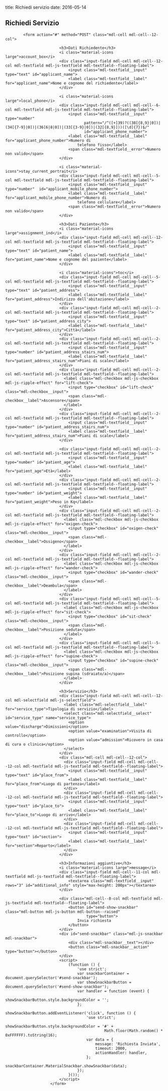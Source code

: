 title: Richiedi servizio
date: 2016-05-14


<div class="demo-content mdl-color--white mdl-shadow--4dp content mdl-color-text--grey-800 mdl-cell mdl-cell--8-col">


<h2>Richiedi Servizio</h2>

            <form action="#" method="POST" class="mdl-cell mdl-cell--12-col">

                            <h3>Dati Richiedente</h3>
                            <i class="material-icons large">account_box</i>
                            <div class="input-field mdl-cell mdl-cell--12-col mdl-textfield mdl-js-textfield mdl-textfield--floating-label">
                                <input class="mdl-textfield__input" type="text" id="applicant_name">
                                <label class="mdl-textfield__label" for="applicant_name">Nome e cognome del richiedente</label>
                            </div>

                            <i class="material-icons large">local_phone</i>
                            <div class="input-field mdl-cell mdl-cell--6-col mdl-textfield mdl-js-textfield mdl-textfield--floating-label">
                                <input class="mdl-textfield__input" type="number"
                                       pattern="/^([+]39)?((38[{8,9}|0])|(34[{7-9}|0])|(36[6|8|0])|(33[{3-9}|0])|(32[{8,9}]))([\d]{7})$/"
                                       id="applicant_phone_number">
                                <label class="mdl-textfield__label" for="applicant_phone_number">Numero di
                                    telefono fisso</label>
                                <span class="mdl-textfield__error">Numero non valido</span>
                            </div>

                            <i class="material-icons">stay_current_portrait</i>
                            <div class="input-field mdl-cell mdl-cell--5-col mdl-textfield mdl-js-textfield mdl-textfield--floating-label">
                                <input class="mdl-textfield__input" type="number"  id="applicant_mobile_phone_number">
                                <label class="mdl-textfield__label" for="applicant_mobile_phone_number">Numero di
                                    telefono cellulare</label>
                                <span class="mdl-textfield__error">Numero non valido</span>
                            </div>

                            <h3>Dati Paziente</h3>
                            <i class="material-icons large">assignment_ind</i>
                            <div class="input-field mdl-cell mdl-cell--12-col mdl-textfield mdl-js-textfield mdl-textfield--floating-label">
                                <input class="mdl-textfield__input" type="text" id="patient_name">
                                <label class="mdl-textfield__label" for="patient_name">Nome e cognome del paziente</label>
                            </div>

                            <i class="material-icons">toc</i>
                            <div class="input-field mdl-cell mdl-cell--5-col mdl-textfield mdl-js-textfield mdl-textfield--floating-label">
                                <input class="mdl-textfield__input" type="text" id="patient_address">
                                <label class="mdl-textfield__label" for="patient_address">Indirizzo dell'abitazione</label>
                            </div>
                            <div class="input-field mdl-cell mdl-cell--2-col mdl-textfield mdl-js-textfield mdl-textfield--floating-label">
                                <input class="mdl-textfield__input" type="text" id="patient_address_city">
                                <label class="mdl-textfield__label" for="patient_address_city">Città</label>
                            </div>
                            <div class="input-field mdl-cell mdl-cell--2-col mdl-textfield mdl-js-textfield mdl-textfield--floating-label">
                                <input class="mdl-textfield__input" type="number" id="patient_address_stairs_num">
                                <label class="mdl-textfield__label" for="patient_address_stairs_num">Piani di scale</label>
                            </div>
                            <div class="input-field mdl-cell mdl-cell--2-col mdl-textfield mdl-js-textfield mdl-textfield--floating-label">
                              <label class="mdl-checkbox mdl-js-checkbox mdl-js-ripple-effect" for="lift-check">
                                <input type="checkbox" id="lift-check" class="mdl-checkbox__input">
                                <span class="mdl-checkbox__label">Ascensore</span>
                              </label>
                            </div>
                            <div class="input-field mdl-cell mdl-cell--2-col mdl-textfield mdl-js-textfield mdl-textfield--floating-label">
                                <input class="mdl-textfield__input" type="number" id="patient_address_stairs_num">
                                <label class="mdl-textfield__label" for="patient_address_stairs_num">Piani di scale</label>
                            </div>

                            <div class="input-field mdl-cell mdl-cell--2-col mdl-textfield mdl-js-textfield mdl-textfield--floating-label">
                                <input class="mdl-textfield__input" type="number" id="patient_age">
                                <label class="mdl-textfield__label" for="patient_age">Età</label>
                            </div>
                            <div class="input-field mdl-cell mdl-cell--2-col mdl-textfield mdl-js-textfield mdl-textfield--floating-label">
                                <input class="mdl-textfield__input" type="number" id="patient_weight">
                                <label class="mdl-textfield__label" for="patient_weight">Peso in Kq</label>
                            </div>
                            <div class="input-field mdl-cell mdl-cell--2-col mdl-textfield mdl-js-textfield mdl-textfield--floating-label">
                              <label class="mdl-checkbox mdl-js-checkbox mdl-js-ripple-effect" for="oxigen-check">
                                <input type="checkbox" id="oxigen-check" class="mdl-checkbox__input">
                                <span class="mdl-checkbox__label">Ossigeno</span>
                              </label>
                            </div>
                            <div class="input-field mdl-cell mdl-cell--2-col mdl-textfield mdl-js-textfield mdl-textfield--floating-label">
                              <label class="mdl-checkbox mdl-js-checkbox mdl-js-ripple-effect" for="wander-check">
                                <input type="checkbox" id="wander-check" class="mdl-checkbox__input">
                                <span class="mdl-checkbox__label">Deambula</span>
                              </label>
                            </div>
                            <div class="input-field mdl-cell mdl-cell--5-col mdl-textfield mdl-js-textfield mdl-textfield--floating-label">
                              <label class="mdl-checkbox mdl-js-checkbox mdl-js-ripple-effect" for="sit-check">
                                <input type="checkbox" id="sit-check" class="mdl-checkbox__input">
                                <span class="mdl-checkbox__label">Posizione seduta</span>
                              </label>
                            </div>
                            <div class="input-field mdl-cell mdl-cell--5-col mdl-textfield mdl-js-textfield mdl-textfield--floating-label">
                              <label class="mdl-checkbox mdl-js-checkbox mdl-js-ripple-effect" for="supine-check">
                                <input type="checkbox" id="supine-check" class="mdl-checkbox__input">
                                <span class="mdl-checkbox__label">Posizione supina (sdraiato/a)</span>
                              </label>
                            </div>

                            <h3>Servizio</h3>
                            <div class="input-field mdl-cell mdl-cell--12-col mdl-selectfield mdl-js-selectfield">
                              <label class="mdl-selectfield__label" for="service_type">Tipologia di servizio</label>
                              <select class="mdl-selectfield__select" id="service_type" name="service_type">
                                <option value="discharge">Dimissioni</option>
                                <option value="examination">Visita di controllo</option>
                                <option value="admission">Ricovero in casa di cura o clinica</option>
                              </select>
                            </div>
                            <div class="mdl-cell mdl-cell--12-col">
                              <div class="input-field mdl-cell mdl-cell--12-col mdl-textfield mdl-js-textfield mdl-textfield--floating-label">
                                <input class="mdl-textfield__input" type="text" id="place_from">
                                <label class="mdl-textfield__label" for="place_from">Luogo di partenza</label>
                              </div>
                              <div class="input-field mdl-cell mdl-cell--12-col mdl-textfield mdl-js-textfield mdl-textfield--floating-label">
                                <input class="mdl-textfield__input" type="text" id="place_to">
                                <label class="mdl-textfield__label" for="place_to">Luogo di arrivo</label>
                              </div>
                              <div class="input-field mdl-cell mdl-cell--12-col mdl-textfield mdl-js-textfield mdl-textfield--floating-label">
                                <input class="mdl-textfield__input" type="text" id="section">
                                <label class="mdl-textfield__label" for="section">Reparto</label>
                              </div>
                            </div>

                            <h3>Informazioni aggiuntive</h3>
                            <i class="material-icons large">message</i>
                            <div class="input-field mdl-cell--11-col mdl-textfield mdl-js-textfield mdl-textfield--floating-label">
                                <textarea class="mdl-textfield__input" rows="3" id="additional_info" style="max-height: 200px"></textarea>
                            </div>

                            <div class="mdl-cell--8-col mdl-textfield mdl-js-textfield mdl-textfield--floating-label">
                                <button id="send-show-snackbar" class="mdl-button mdl-js-button mdl-button--raised"
                                        type="button">
                                    Invia richiesta
                                </button>
                            </div>
                            <div id="send-snackbar" class="mdl-js-snackbar mdl-snackbar">
                                <div class="mdl-snackbar__text"></div>
                                <button class="mdl-snackbar__action" type="button"></button>
                            </div>
                            <script>
                                (function () {
                                    'use strict';
                                    var snackbarContainer = document.querySelector('#send-snackbar');
                                    var showSnackbarButton = document.querySelector('#send-show-snackbar');
                                    var handler = function (event) {
                                        showSnackbarButton.style.backgroundColor = '';
                                    };
                                    showSnackbarButton.addEventListener('click', function () {
                                        'use strict';
                                        showSnackbarButton.style.backgroundColor = '#' +
                                                Math.floor(Math.random() * 0xFFFFFF).toString(16);
                                        var data = {
                                            message: 'Richiesta Inviata',
                                            timeout: 2000,
                                            actionHandler: handler,
                                        };
                                        snackbarContainer.MaterialSnackbar.showSnackbar(data);
                                    });
                                }());
                            </script>
                        </form>
</div>
